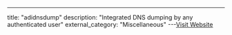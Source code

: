 ---
title: "adidnsdump"
description: "Integrated DNS dumping by any authenticated user"
external_category: "Miscellaneous"
---[Visit Website](https://github.com/dirkjanm/adidnsdump)

